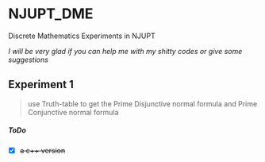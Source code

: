 # NJUPT_DME
Discrete Mathematics Experiments in NJUPT

*I will be very glad if you can help me with my shitty codes or give some suggestions*

## Experiment 1

> use Truth-table to get the Prime Disjunctive normal formula and Prime Conjunctive normal formula

##### ToDo
- [x] ~~a c++ version~~
